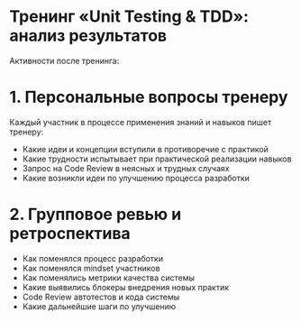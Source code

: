 # Тренинг «Unit Testing & TDD»: анализ результатов
Активности после тренинга:

# 1. Персональные вопросы тренеру
Каждый участник в процессе применения знаний и навыков пишет тренеру:
- Какие идеи и концепции вступили в противоречие с практикой
- Какие трудности испытывает при практической реализации навыков
- Запрос на Code Review в неясных и трудных случаях
- Какие возникли идеи по улучшению процесса разработки

# 2. Групповое ревью и ретроспектива
- Как поменялся процесс разработки
- Как поменялся mindset участников
- Как поменялись метрики качества системы
- Какие выявились блокеры внедрения новых практик
- Code Review автотестов и кода системы
- Какие дальнейшие шаги по улучшению
